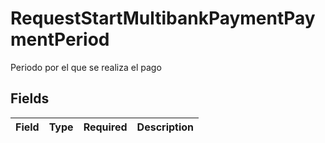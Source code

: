 # RequestStartMultibankPaymentPaymentPeriod

Periodo por el que se realiza el pago


## Fields

| Field       | Type        | Required    | Description |
| ----------- | ----------- | ----------- | ----------- |
